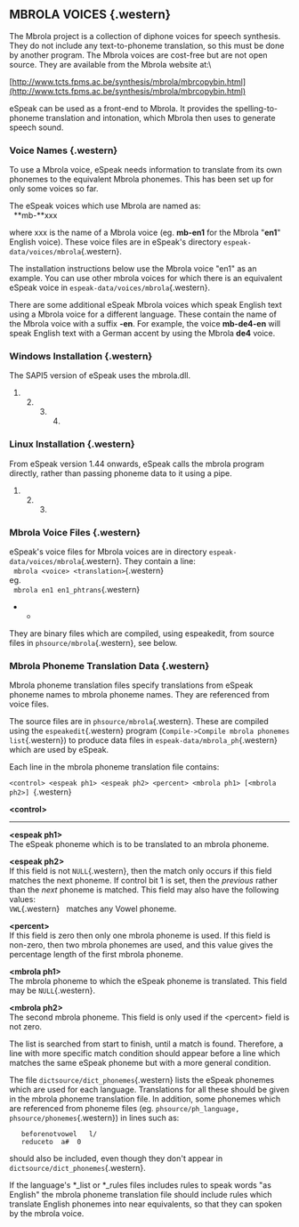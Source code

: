 MBROLA VOICES {.western}
-------------

The Mbrola project is a collection of diphone voices for speech
synthesis. They do not include any text-to-phoneme translation, so this
must be done by another program. The Mbrola voices are cost-free but are
not open source. They are available from the Mbrola website at:\

[http://www.tcts.fpms.ac.be/synthesis/mbrola/mbrcopybin.html](http://www.tcts.fpms.ac.be/synthesis/mbrola/mbrcopybin.html)

eSpeak can be used as a front-end to Mbrola. It provides the
spelling-to-phoneme translation and intonation, which Mbrola then uses
to generate speech sound.

### Voice Names {.western}

To use a Mbrola voice, eSpeak needs information to translate from its
own phonemes to the equivalent Mbrola phonemes. This has been set up for
only some voices so far.

The eSpeak voices which use Mbrola are named as:\
   **mb-**xxx

where xxx is the name of a Mbrola voice (eg. **mb-en1** for the Mbrola
"**en1**" English voice). These voice files are in eSpeak's directory
`espeak-data/voices/mbrola`{.western}.

The installation instructions below use the Mbrola voice "en1" as an
example. You can use other mbrola voices for which there is an
equivalent eSpeak voice in `espeak-data/voices/mbrola`{.western}.

There are some additional eSpeak Mbrola voices which speak English text
using a Mbrola voice for a different language. These contain the name of
the Mbrola voice with a suffix **-en**. For example, the voice
**mb-de4-en** will speak English text with a German accent by using the
Mbrola **de4** voice.

### Windows Installation {.western}

The SAPI5 version of eSpeak uses the mbrola.dll.

1.  2.  3.  4.  

### Linux Installation {.western}

From eSpeak version 1.44 onwards, eSpeak calls the mbrola program
directly, rather than passing phoneme data to it using a pipe.

1.  2.  3.  

### Mbrola Voice Files {.western}

eSpeak's voice files for Mbrola voices are in directory
`espeak-data/voices/mbrola`{.western}. They contain a line:\
   `mbrola <voice> <translation>`{.western} \
 eg.\
   `mbrola en1 en1_phtrans`{.western}

-   -   

They are binary files which are compiled, using espeakedit, from source
files in `phsource/mbrola`{.western}, see below.

### Mbrola Phoneme Translation Data {.western}

Mbrola phoneme translation files specify translations from eSpeak
phoneme names to mbrola phoneme names. They are referenced from voice
files.

The source files are in `phsource/mbrola`{.western}. These are compiled
using the `espeakedit`{.western} program
(`Compile->Compile mbrola phonemes list`{.western}) to produce data
files in `espeak-data/mbrola_ph`{.western} which are used by eSpeak.

Each line in the mbrola phoneme translation file contains:

`<control> <espeak ph1> <espeak ph2> <percent> <mbrola ph1> [<mbrola ph2>] `{.western}

**\<control\>**

-   -   -   -   

**\<espeak ph1\>**\
 The eSpeak phoneme which is to be translated to an mbrola phoneme.

**\<espeak ph2\>**\
 If this field is not `NULL`{.western}, then the match only occurs if
this field matches the next phoneme. If control bit 1 is set, then the
*previous* rather than the *next* phoneme is matched. This field may
also have the following values:\
 `VWL`{.western}   matches any Vowel phoneme.

**\<percent\>**\
 If this field is zero then only one mbrola phoneme is used. If this
field is non-zero, then two mbrola phonemes are used, and this value
gives the percentage length of the first mbrola phoneme.

**\<mbrola ph1\>**\
 The mbrola phoneme to which the eSpeak phoneme is translated. This
field may be `NULL`{.western}.

**\<mbrola ph2\>**\
 The second mbrola phoneme. This field is only used if the \<percent\>
field is not zero.

The list is searched from start to finish, until a match is found.
Therefore, a line with more specific match condition should appear
before a line which matches the same eSpeak phoneme but with a more
general condition.

The file `dictsource/dict_phonemes`{.western} lists the eSpeak phonemes
which are used for each language. Translations for all these should be
given in the mbrola phoneme translation file. In addition, some phonemes
which are referenced from phoneme files (eg.
`phsource/ph_language, phsource/phonemes`{.western}) in lines such as:

~~~~ {.western}
   beforenotvowel   l/
   reduceto  a#  0
~~~~

should also be included, even though they don't appear in
`dictsource/dict_phonemes`{.western}.

If the language's \*\_list or \*\_rules files includes rules to speak
words "as English" the mbrola phoneme translation file should include
rules which translate English phonemes into near equivalents, so that
they can spoken by the mbrola voice.
